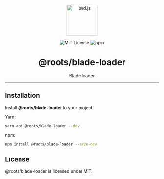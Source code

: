 <p align="center"><img src="https://cdn.roots.io/app/uploads/logo-bud.svg" height="100" alt="bud.js" /></p>

<p align="center">
  <img alt="MIT License" src="https://img.shields.io/github/license/roots/bud?color=%23525ddc&style=flat-square" />
  <img alt="npm" src="https://img.shields.io/npm/v/@roots/bud.svg?color=%23525ddc&style=flat-square" />
</p>

<h1 align="center"><strong>@roots/blade-loader</strong></h1>

<p align="center">
  Blade loader
</p>

---

## Installation

Install **@roots/blade-loader** to your project.

Yarn:

```sh
yarn add @roots/blade-loader --dev
```

npm:

```sh
npm install @roots/blade-loader --save-dev
```

## License

@roots/blade-loader is licensed under MIT.
